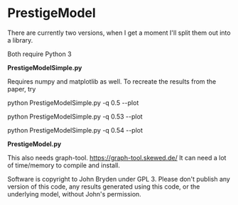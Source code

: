 # PrestigeModel

There are currently two versions, when I get a moment I'll split them
out into a library.

Both require Python 3

**PrestigeModelSimple.py**

Requires numpy and matplotlib as well. To recreate the results from the paper, try

python PrestigeModelSimple.py -q 0.5 --plot

python PrestigeModelSimple.py -q 0.53 --plot

python PrestigeModelSimple.py -q 0.54 --plot

**PrestigeModel.py**

This also needs graph-tool. https://graph-tool.skewed.de/ It can need a lot of time/memory to compile and install.

Software is copyright to John Bryden under GPL 3. Please don't publish any version of this code, any results generated using this code, or the underlying model, without John's permission.
